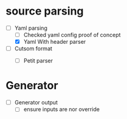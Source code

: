 # source parsing
- [ ] Yaml parsing
  - [ ] Checked yaml config proof of concept
  - [X] Yaml With header parser
- [ ] Cutsom format
  - [ ] Petit parser


# Generator
- [ ] Generator output
  - [ ] ensure inputs are nor override